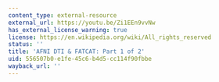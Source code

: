 ```yaml
---
content_type: external-resource
external_url: https://youtu.be/Zi1EEn9vvNw
has_external_license_warning: true
license: https://en.wikipedia.org/wiki/All_rights_reserved
status: ''
title: 'AFNI DTI & FATCAT: Part 1 of 2'
uid: 556507b0-e1fe-45c6-b4d5-cc114f90fbbe
wayback_url: ''
---
```

